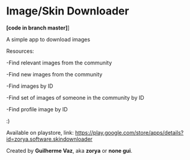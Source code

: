 # Image/Skin Downloader
**[code in branch master]**]

A simple app to download images

Resources:

-Find relevant images from the community

-Find new images from the community

-Find images by ID

-Find set of images of someone in the community by ID

-Find profile image by ID

:)

Available on playstore, link: https://play.google.com/store/apps/details?id=zorya.software.skindownloader

Created by **Guilherme Vaz**, aka **zorya** or **none gui**.
